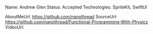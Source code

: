 Name: Andrew Glen
Status: Accepted
Technologies: SpriteKit, SwiftUI

AboutMeUrl: https://github.com/nanothread
SourceUrl: https://github.com/nanothread/Functional-Programming-With-Physics
VideoUrl: 

<!---
EXAMPLE
Name: John Appleseed
Status: Submitted <or> Winner <or> Distinguished <or> Rejected
Technologies: SwiftUI, RealityKit, CoreGraphic

AboutMeUrl: https://linkedin.com/in/johnappleseed
SourceUrl: https://github.com/johnappleseed/wwdc2025
VideoUrl: https://youtu.be/ABCDE123456
-->
